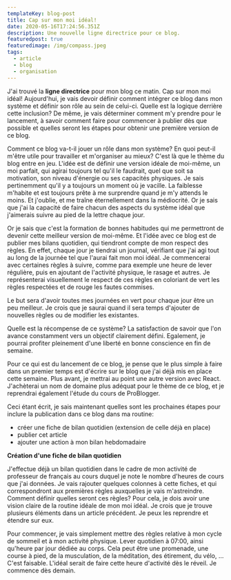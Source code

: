 ```yaml
---
templateKey: blog-post
title: Cap sur mon moi idéal!
date: 2020-05-16T17:24:56.351Z
description: Une nouvelle ligne directrice pour ce blog.
featuredpost: true
featuredimage: /img/compass.jpeg
tags:
  - article
  - blog
  - organisation
---
```

J'ai trouvé la **ligne directrice** pour mon blog ce matin. Cap sur mon moi idéal! Aujourd'hui, je vais devoir définir comment intégrer ce blog dans mon système et définir son rôle au sein de celui-ci. Quelle est la logique derrière cette inclusion? De même, je vais déterminer comment m'y prendre pour le lancement, à savoir comment faire pour commencer à publier dès que possible et quelles seront les étapes pour obtenir une première version de ce blog.

Comment ce blog va-t-il jouer un rôle dans mon système? En quoi peut-il m'être utile pour travailler et m'organiser au mieux? C'est là que le thème du blog entre en jeu. L'idée est de définir une version idéale de moi-même, un moi parfait, qui agirai toujours tel qu'il le faudrait, quel que soit sa motivation, son niveau d'énergie ou ses capacités physiques. Je sais pertinemment qu'il y a toujours un moment où je vacille. La faiblesse m'habite et est toujours prête à me surprendre quand je m'y attends le moins. Et j'oublie, et me traîne éternellement dans la médiocrité. Or je sais que j'ai la capacité de faire chacun des aspects du système idéal que j'aimerais suivre au pied de la lettre chaque jour.

Or je sais que c'est la formation de bonnes habitudes qui me permettront de devenir cette meilleur version de moi-même. Et l'idée avec ce blog est de publier mes bilans quotidien, qui tiendront compte de mon respect des règles. En effet, chaque jour je tiendrai un journal, vérifiant que j'ai agi tout au long de la journée tel que l'aurai fait mon moi idéal. Je commencerai avec certaines règles à suivre, comme para exemple une heure de lever régulière, puis en ajoutant de l'activité physique, le rasage et autres. Je représenterai visuellement le respect de ces règles en coloriant de vert les règles respectées et de rouge les fautes commises.

Le but sera d'avoir toutes mes journées en vert pour chaque jour être un peu meilleur. Je crois que je saurai quand il sera temps d'ajouter de nouvelles règles ou de modifier les existantes.

Quelle est la récompense de ce système? La satisfaction de savoir que l'on avance constamment vers un objectif clairement défini. Egalement, je pourrai profiter pleinement d'une liberté en bonne conscience en fin de semaine.

Pour ce qui est du lancement de ce blog, je pense que le plus simple à faire dans un premier temps est d'écrire sur le blog que j'ai déjà mis en place cette semaine. Plus avant, je mettrai au point une autre version avec React. J'achèterai un nom de domaine plus adéquat pour le thème de ce blog, et je reprendrai également l'étude du cours de ProBlogger.

Ceci étant écrit, je sais maintenant quelles sont les prochaines étapes pour inclure la publication dans ce blog dans ma routine:

* créer une fiche de bilan quotidien (extension de celle déjà en place)
* publier cet article
* ajouter une action à mon bilan hebdomadaire



**Création d'une fiche de bilan quotidien**

J'effectue déjà un bilan quotidien dans le cadre de mon activité de professeur de français au cours duquel je note le nombre d'heures de cours que j'ai données. Je vais rajouter quelques colonnes à cette fiches, et qui correspondront aux premières règles auxquelles je vais m'astreindre. Comment définir quelles seront ces règles? Pour cela, je dois avoir une vision claire de la routine idéale de mon moi idéal. Je crois que je trouve plusieurs éléments dans un article précédent. Je peux les reprendre et étendre sur eux.

Pour commencer, je vais simplement mettre des règles relative à mon cycle de sommeil et à mon activité physique. Lever quotidien à 07:00, ainsi qu'heure par jour dédiée au corps. Cela peut être une promenade, une course à pied, de la musculation, de la méditation, des étirement, du vélo, ... C'est faisable. L'idéal serait de faire cette heure d'activité dès le réveil.  Je commence dès demain.